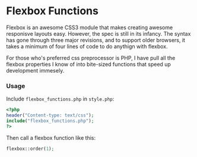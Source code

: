 Flexbox Functions 
=================

Flexbox is an awesome CSS3 module that makes creating awesome responisve layouts easy. However, the spec is still in its infancy. The syntax has gone through three major revisions, and to support older browsers, it takes a minimum of four lines of code to do anythign with flexbox.

For those who's preferred css preprocessor is PHP, I have pull all the flexbox properties I know of into bite-sized functions that speed up development immesely.


### Usage

Include `flexbox_functions.php` in `style.php`:

``` php
<?php 
header("Content-type: text/css"); 
include("flexbox_functions.php");
?>
```

Then call a flexbox function like this:

``` php
flexbox::order(1);
```
